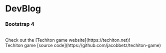 # DevBlog
### Bootstrap 4

<br>
Check out the [Techiton game website](https://techiton.net)!
<br>
Techiton game [source code](https://github.com/jacobbetz/techiton-game)
<br>



